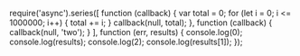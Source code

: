 require('async').series([
            function (callback) {
                var total = 0;
                for (let i = 0; i <= 1000000; i++) {
                    total += i;
                }
                callback(null, total);
            },
            function (callback) {
                callback(null, 'two');
            }
        ],
        function (err, results) {
            console.log(0);
            console.log(results);
            console.log(2);
            console.log(results[1]);
        });